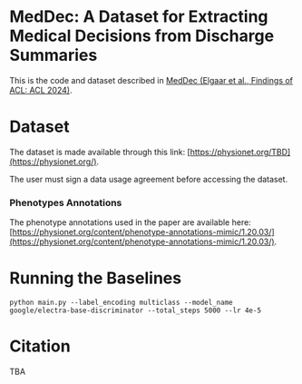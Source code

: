 # MedDec: A Dataset for Extracting Medical Decisions from Discharge Summaries

This is the code and dataset described in [MedDec (Elgaar et al., Findings of ACL: ACL 2024)](/).

# Dataset

The dataset is made available through this link: [https://physionet.org/TBD](https://physionet.org/). 

The user must sign a data usage agreement before accessing the dataset.

### Phenotypes Annotations

The phenotype annotations used in the paper are available here: [https://physionet.org/content/phenotype-annotations-mimic/1.20.03/](https://physionet.org/content/phenotype-annotations-mimic/1.20.03/).

# Running the Baselines

```
python main.py --label_encoding multiclass --model_name google/electra-base-discriminator --total_steps 5000 --lr 4e-5
```

# Citation

TBA
